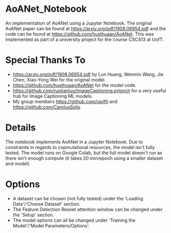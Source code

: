 # AoANet_Notebook
An implementation of AoANet using a Jupyter Notebook. The original AoANet paper can be found at https://arxiv.org/pdf/1908.06954.pdf and the code can be found at https://github.com/husthuaan/AoANet. This was implemented as part of a university project for the course CSC413 at UofT.

# Special Thanks To
 - https://arxiv.org/pdf/1908.06954.pdf by Lun Huang, Wenmin Wang, Jie Chen, Xiao-Yong Wei for the original model.
 - https://github.com/husthuaan/AoANet for the model code.
 - https://github.com/ruotianluo/ImageCaptioning.pytorch for a very useful hub for Image Captioning ML models.
 - My group members https://github.com/raylfli and https://github.com/CarolusSolis.
 
 # Details
 The notebook implements AoANet in a Jupyter Notebook. Due to constraints in regards to copmutational resources, the model isn't fully tested. The model runs on Google Colab, but the full model doesn't run as there isn't enough compute (it takes 20 min/epoch using a smaller dataset and model).
 
 # Options
 - A dataset can be chosen (not fully tested) under the 'Loading Data'/'Choose Dataset' section.
 - The Feature Detection Resnet attention window can be changed under the 'Setup' section.
 - The model options can all be changed under 'Training the Model'/'Model Parameters/Options'.
